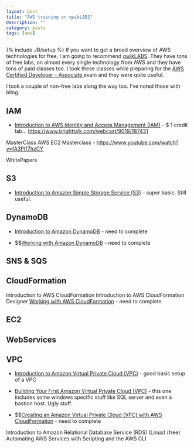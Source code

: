 ```yaml
---
layout: post
title: "AWS training on qwikLABS"
description: ""
category: posts
tags: [aws]
---
```

{% include JB/setup %}
If you want to get a broad overview of AWS technologies for free, I am going to recommend [qwikLABS](https://qwiklabs.com). They have tons of free labs, on almost every single technology from AWS and they have tons of paid classes too. I took these classes while preparing for the [AWS Certified Developer - Associate ](https://aws.amazon.com/certification/certified-developer-associate/) exam and they were quite useful.

I took a couple of non-free labs along the way too. I've noted those with bling.

## IAM
* [Introduction to AWS Identity and Access Management (IAM)](https://qwiklabs.com/focuses/2885) - $ 1 credit lab... 
https://www.brighttalk.com/webcast/9019/187431



MasterClass
AWS EC2 Masterclass - https://www.youtube.com/watch?v=fA3Ptf7hzCY


WhitePapers






## S3
* [Introduction to Amazon Simple Storage Service (S3)](https://qwiklabs.com/focuses/2355) - super basic. Still useful.

## DynamoDB
* [Introduction to Amazon DynamoDB](https://qwiklabs.com/focuses/2376?search=124042) - need to complete

* $$[Working with Amazon DynamoDB](https://qwiklabs.com/focuses/2865?search=151917) - need to complete

## SNS & SQS


## CloudFormation
Introduction to AWS CloudFormation
Introduction to AWS CloudFormation Designer
[Working with AWS CloudFormation](https://qwiklabs.com/focuses/2867) - need to complete

## EC2


## WebServices

## VPC
* [Introduction to Amazon Virtual Private Cloud (VPC)](https://qwiklabs.com/focuses/2546?search=124038) - good basic setup of a VPC

* [Building Your First Amazon Virtual Private Cloud (VPC)](https://qwiklabs.com/focuses/2546?search=124048) - this one includes some windows specific stuff like SQL server and even a bastion host. Ugly stuff.

* $$[Creating an Amazon Virtual Private Cloud (VPC) with AWS CloudFormation](https://qwiklabs.com/focuses/2640?search=151921) - need to complete

Introduction to Amazon Relational Database Service (RDS) (Linux) (free)
Automating AWS Services with Scripting and the AWS CLI
